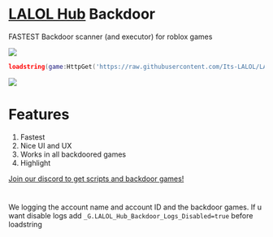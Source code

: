 # [LALOL Hub](https://github.com/Its-LALOL/LALOL-Hub) Backdoor
FASTEST Backdoor scanner (and executor) for roblox games

![](https://raw.githubusercontent.com/Its-LALOL/LALOL-Hub/main/Backdoor-Scanner/screenshot2.png)

```lua
loadstring(game:HttpGet('https://raw.githubusercontent.com/Its-LALOL/LALOL-Hub/main/Backdoor-Scanner/script'))()
```

![](https://raw.githubusercontent.com/Its-LALOL/LALOL-Hub/main/Backdoor-Scanner/screenshot.png)

# Features
1. Fastest
2. Nice UI and UX
3. Works in all backdoored games
4. Highlight

[Join our discord to get scripts and backdoor games!](https://discord.gg/XXqzxT7E5z)

#
We logging the account name and account ID and the backdoor games. If u want disable logs add `_G.LALOL_Hub_Backdoor_Logs_Disabled=true` before loadstring
